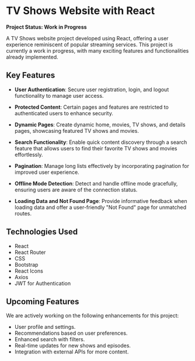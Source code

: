 # TV Shows Website with React

**Project Status: Work in Progress**

A TV Shows website project developed using React, offering a user experience reminiscent of popular streaming services. This project is currently a work in progress, with many exciting features and functionalities already implemented.

## Key Features

- **User Authentication**: Secure user registration, login, and logout functionality to manage user access.

- **Protected Content**: Certain pages and features are restricted to authenticated users to enhance security.

- **Dynamic Pages**: Create dynamic home, movies, TV shows, and details pages, showcasing featured TV shows and movies.

- **Search Functionality**: Enable quick content discovery through a search feature that allows users to find their favorite TV shows and movies effortlessly.

- **Pagination**: Manage long lists effectively by incorporating pagination for improved user experience.

- **Offline Mode Detection**: Detect and handle offline mode gracefully, ensuring users are aware of the connection status.

- **Loading Data and Not Found Page**: Provide informative feedback when loading data and offer a user-friendly "Not Found" page for unmatched routes.

## Technologies Used

- React
- React Router
- CSS
- Bootstrap
- React Icons
- Axios
- JWT for Authentication

## Upcoming Features

We are actively working on the following enhancements for this project:

- User profile and settings.
- Recommendations based on user preferences.
- Enhanced search with filters.
- Real-time updates for new shows and episodes.
- Integration with external APIs for more content.


